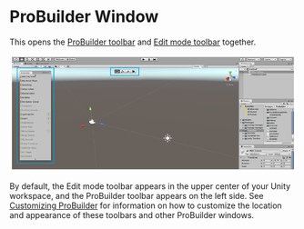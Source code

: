 # ProBuilder Window

This opens the [ProBuilder toolbar](toolbar.md) and [Edit mode toolbar](edit-mode-toolbar.md) together. 

![ProBuilder toolbar and Edit mode toolbar opens and closes at the same time](images/menu-open.png)

By default, the Edit mode toolbar appears in the upper center of your Unity workspace, and the ProBuilder toolbar appears on the left side. See [Customizing ProBuilder](customizing.md) for information on how to customize the location and appearance of these toolbars and other ProBuilder windows.